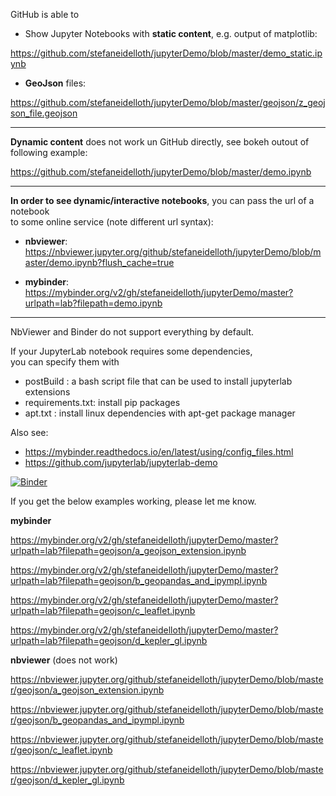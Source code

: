 GitHub is able to 

* Show Jupyter Notebooks with **static content**, e.g. output of matplotlib:

https://github.com/stefaneidelloth/jupyterDemo/blob/master/demo_static.ipynb

* **GeoJson** files:

https://github.com/stefaneidelloth/jupyterDemo/blob/master/geojson/z_geojson_file.geojson

----

**Dynamic content** does not work un GitHub directly, see bokeh outout of following example:

https://github.com/stefaneidelloth/jupyterDemo/blob/master/demo.ipynb

----

**In order to see dynamic/interactive notebooks**, you can pass the url of a notebook<br>
to some online service (note different url syntax):

* **nbviewer**: https://nbviewer.jupyter.org/github/stefaneidelloth/jupyterDemo/blob/master/demo.ipynb?flush_cache=true

* **mybinder**: https://mybinder.org/v2/gh/stefaneidelloth/jupyterDemo/master?urlpath=lab?filepath=demo.ipynb

----

NbViewer and Binder do not support everything by default. 

If your JupyterLab notebook requires some dependencies,<br>
you can specify them with<br>
* postBuild : a bash script file that can be used to install jupyterlab extensions
* requirements.txt: install pip packages 
* apt.txt : install linux dependencies with apt-get package manager

Also see:
* https://mybinder.readthedocs.io/en/latest/using/config_files.html
* https://github.com/jupyterlab/jupyterlab-demo

[![Binder](https://mybinder.org/badge_logo.svg)](https://mybinder.org/v2/gh/jupyterlab/jupyterlab-demo/master?urlpath=lab)

If you get the below examples working, please let me know.



**mybinder**

https://mybinder.org/v2/gh/stefaneidelloth/jupyterDemo/master?urlpath=lab?filepath=geojson/a_geojson_extension.ipynb

https://mybinder.org/v2/gh/stefaneidelloth/jupyterDemo/master?urlpath=lab?filepath=geojson/b_geopandas_and_ipympl.ipynb

https://mybinder.org/v2/gh/stefaneidelloth/jupyterDemo/master?urlpath=lab?filepath=geojson/c_leaflet.ipynb

https://mybinder.org/v2/gh/stefaneidelloth/jupyterDemo/master?urlpath=lab?filepath=geojson/d_kepler_gl.ipynb


**nbviewer** (does not work)

https://nbviewer.jupyter.org/github/stefaneidelloth/jupyterDemo/blob/master/geojson/a_geojson_extension.ipynb

https://nbviewer.jupyter.org/github/stefaneidelloth/jupyterDemo/blob/master/geojson/b_geopandas_and_ipympl.ipynb

https://nbviewer.jupyter.org/github/stefaneidelloth/jupyterDemo/blob/master/geojson/c_leaflet.ipynb

https://nbviewer.jupyter.org/github/stefaneidelloth/jupyterDemo/blob/master/geojson/d_kepler_gl.ipynb


